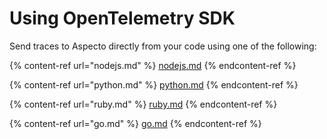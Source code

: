 # Using OpenTelemetry SDK

Send traces to Aspecto directly from your code using one of the following: 

{% content-ref url="nodejs.md" %}
[nodejs.md](nodejs.md)
{% endcontent-ref %}

{% content-ref url="python.md" %}
[python.md](python.md)
{% endcontent-ref %}

{% content-ref url="ruby.md" %}
[ruby.md](ruby.md)
{% endcontent-ref %}

{% content-ref url="go.md" %}
[go.md](go.md)
{% endcontent-ref %}

